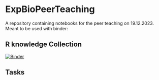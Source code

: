 # ExpBioPeerTeaching
A repository containing notebooks for the peer teaching on 19.12.2023.
Meant to be used with binder:
## R knowledge Collection
[![Binder](https://mybinder.org/badge_logo.svg)](https://mybinder.org/v2/gh/Chlorinetrifluoride/ExpBioPeerTeaching/HEAD)

## Tasks

